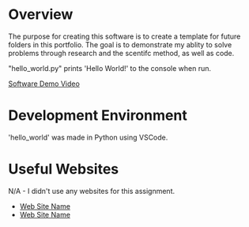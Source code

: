 # Overview

The purpose for creating this software is to create a template for future folders in this portfolio. The goal is to demonstrate my ablity to solve problems through research and the scentifc method, as well as code.

"hello_world.py" prints 'Hello World!' to the console when run.

[Software Demo Video](https://youtu.be/iGS108I_tDw)

# Development Environment

'hello_world' was made in Python using VSCode.

# Useful Websites

N/A - I didn't use any websites for this assignment.
* [Web Site Name](http://example.com)
* [Web Site Name](http://example.com)
